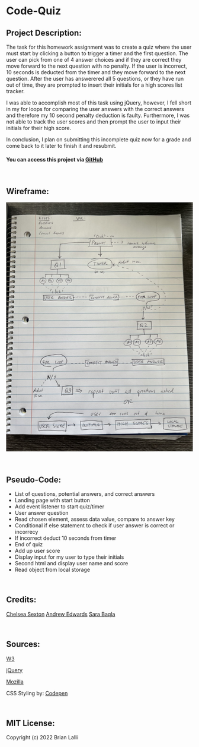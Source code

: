 # Code-Quiz


## Project Description:
The task for this homework assignment was to create a quiz where the user must start by clicking a button to trigger a timer and the first question. The user can pick from one of 4 answer choices and if they are correct they move forward to the next question with no penalty. If the user is incorrect, 10 seconds is deducted from the timer and they move forward to the next question. After the user has answerered all 5 questions, or they have run out of time, they are prompted to insert their initials for a high scores list tracker.

I was able to accomplish most of this task using jQuery, however, I fell short in my for loops for comparing the user answers with the correct answers and therefore my 10 second penalty deduction is faulty. Furthermore, I was not able to track the user scores and then prompt the user to input their initials for their high score.

In conclusion, I plan on submitting this incomplete quiz now for a grade and come back to it later to finish it and resubmit.



#### You can access this project via [GitHub](https://github.com/BrianLalli/Code-Quiz)

<br>



## Wireframe:
![Wireframw](./assets/images/CF6FFF7E-8E53-4A99-AD95-86AB05ACB871_1_105_c.jpeg)

<br>

## Pseudo-Code:
* List of questions, potential answers, and correct answers
* Landing page with start button
* Add event listener to start quiz/timer
* User answer question
* Read chosen element, assess data value, compare to answer key
* Conditional if else statement to check if user answer is correct or incorrecy
* If incorrect deduct 10 seconds from timer
* End of quiz
* Add up user score
* Display input for my user to type their initials
* Second html and display user name and score
* Read object from local storage


<br>


## Credits:
[Chelsea Sexton](https://github.com/chelsea314)
[Andrew Edwards](https://github.com/Andrew87E)
[Sara Baqla](https://github.com/missatrox44)

<br>

## Sources:
[W3](https://www.w3schools.com/jsref/met_win_setinterval.asp)

[jQuery](https://api.jquery.com/removeclass/)

[Mozilla](https://developer.mozilla.org/en-US/docs/Web/JavaScript/Reference/Global_Objects/Array)

CSS Styling by: [Codepen](https://codepen.io/yuhomyan/pen/OJMejWJ)

<br>

## MIT License:

Copyright (c) 2022 Brian Lalli
